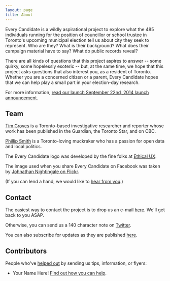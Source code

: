 ```yaml
---
layout: page
title: About
---
```


Every Candidate is a wildly aspirational project to explore what the 485 individuals running for the position of councillor or school trustee in Toronto's upcoming municipal election tell us about city they seek to represent. Who are they? What is their  background? What does their campaign material have to say? What do public records reveal?

There are all kinds of questions that this project aspires to answer -- some quirky, some hopelessly esoteric -- but, at the same time, we hope that this project asks questions that also interest you, as a resident of Toronto. Whether you are a concerned citizen or a parent, Every Candidate hopes that we can help play a small part in your election-day research.

For more information, [read our launch September 22nd, 2014 launch announcement](/2014/09/22/introducing-everycandidate-toronto/).

<h2 id="team">Team</h2>

[Tim Groves](https://twitter.com/timymit) is a Toronto-based investigative researcher and reporter whose work has been published in the Guardian, the Toronto Star, and on CBC. 

[Phillip Smith](https://twitter.com/phillipadsmith) is a Toronto-loving muckraker who has a passion for open data and local politics.

The Every Candidate logo was developed by the fine folks at [Ethical UX](http://ethicalux.com/).

The image used when you share Every Candidate on Facebook was taken by [Johnathan Nightingale on Flickr](https://www.flickr.com/photos/johnath/6876795286/in/photolist-dkJyJo-Kx33L-bF7TSB-a1tTAu-9zDhKF-oncwQ-btFnDY-7dEjM).

(If you can lend a hand, we would like to <a href="mailto:everycandidate@gmail.com">hear from you</a>.)

<h2 id="contact">Contact</h2>

The easiest way to contact the project is to drop us an e-mail <a href="mailto:everycandidate.org">here</a>. We'll get back to you ASAP.

Otherwise, you can send us a 140 character note on [Twitter](https://twitter.com/EveryCandidate).

You can also subscribe for updates as they are published [here](http://eepurl.com/3PqEv).

<h2 id="contributors">Contributors</h2>

People who've [helped out](/get-involved) by sending us tips, information, or flyers:

* Your Name Here! [Find out how you can help](/get-involved).
